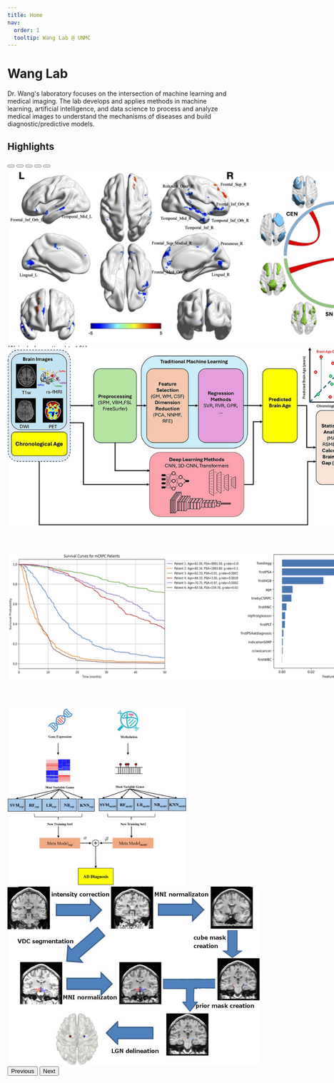 ```yaml
---
title: Home
nav:
  order: 1
  tooltip: Wang Lab @ UNMC
---
```


# Wang Lab

Dr. Wang's laboratory focuses on the intersection of machine learning and medical imaging. The lab develops and applies methods in machine learning, artificial intelligence, and data science to process and analyze medical images to understand the mechanisms of diseases and build diagnostic/predictive models.

## Highlights
<!-- Bootstrap 5 Image Slider -->
<div id="imageCarousel" class="carousel slide" data-bs-ride="carousel" style="width: 1000px; height: 400px; margin: auto; position: relative;">
  <!-- Indicators -->
  <div class="carousel-indicators">
    <button type="button" data-bs-target="#imageCarousel" data-bs-slide-to="0" class="active" aria-current="true" aria-label="Slide 1"></button>
    <button type="button" data-bs-target="#imageCarousel" data-bs-slide-to="1" aria-label="Slide 2"></button>
    <button type="button" data-bs-target="#imageCarousel" data-bs-slide-to="2" aria-label="Slide 3"></button>
    <button type="button" data-bs-target="#imageCarousel" data-bs-slide-to="3" aria-label="Slide 4"></button>
    <button type="button" data-bs-target="#imageCarousel" data-bs-slide-to="4" aria-label="Slide 5"></button>
  </div>

  <div class="carousel-inner">
    <div class="carousel-item active">
      <div class="carousel-caption d-block text-dark" style="position: absolute; top: 10px; left: 50%; transform: translateX(-50%); background: rgba(255, 255, 255, 0.7)&#58; padding: 10px; border-radius: 5px;">
        <h5> </h5>
      </div>
      <img src="images/cocaine.png" class="d-block w-100" style="height: 400px; object-fit: contain;" alt="Image 1">
    </div>
    <div class="carousel-item">
      <div class="carousel-caption d-block text-dark" style="position: absolute; top: 10px; left: 50%; transform: translateX(-50%); background: rgba(255, 255, 255, 0.7)&#58; padding: 10px; border-radius: 5px;">
        <h5> </h5>
      </div>
      <img src="images/elae042f1.jpg" class="d-block w-100" style="height: 400px; object-fit: contain;" alt="Image 2">
    </div>
    <div class="carousel-item">
      <div class="carousel-caption d-block text-dark" style="position: absolute; top: 10px; left: 50%; transform: translateX(-50%); background: rgba(255, 255, 255, 0.7)&#58; padding: 10px; border-radius: 5px;">
        <h5> </h5>
      </div>
      <img src="images/prostate_cancer.png" class="d-block w-100" style="height: 400px; object-fit: contain;" alt="Image 3">
    </div>
    <div class="carousel-item active">
      <div class="carousel-caption d-block text-dark" style="position: absolute; top: 10px; left: 50%; transform: translateX(-50%); background: rgba(255, 255, 255, 0.7)&#58; padding: 10px; border-radius: 5px;">
        <h5> </h5>
      </div>
      <img src="images/ad.jpg" class="d-block w-100" style="height: 400px; object-fit: contain;" alt="Image 4">
    </div>
    <div class="carousel-item active">
      <div class="carousel-caption d-block text-dark" style="position: absolute; top: 10px; left: 50%; transform: translateX(-50%); background: rgba(255, 255, 255, 0.7)&#58; padding: 10px; border-radius: 5px;">
        <h5> </h5>
      </div>
      <img src="images/lgn.jpg" class="d-block w-100" style="height: 400px; object-fit: contain;" alt="Image 5">
    </div>
  </div>

  <!-- Controls -->
  <button class="carousel-control-prev" type="button" data-bs-target="#imageCarousel" data-bs-slide="prev">
    <span class="carousel-control-prev-icon" aria-hidden="true"></span>
    <span class="visually-hidden">Previous</span>
  </button>
  <button class="carousel-control-next" type="button" data-bs-target="#imageCarousel" data-bs-slide="next">
    <span class="carousel-control-next-icon" aria-hidden="true"></span>
    <span class="visually-hidden">Next</span>
  </button>
</div>


{% include section.html %}
## Latest News

{% assign latest_news = site.data.news | sort: "date" | reverse | slice: 0, 5 %}

<div class="latest-news">
  <ul class="news-list">
    {% for news in latest_news %}
      <li>
        <span class="news-date">{{ news.date | date: "<b>%b %d, %Y</b>" }}</span>: {{ news.title }}
      </li>
    {% endfor %}
  </ul>

  <div class="news-load-more">
    <a href="{{ '/news/' | relative_url }}" class="button">Load More</a>
  </div>
</div>
